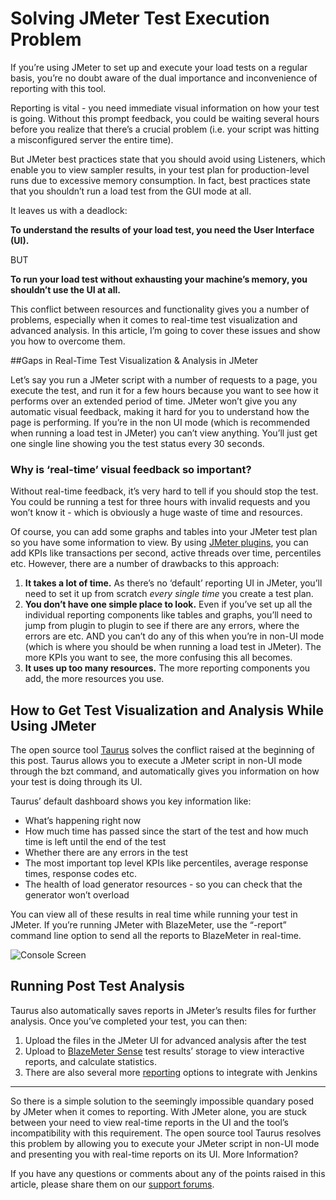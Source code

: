 # Solving JMeter Test Execution Problem


If you’re using JMeter to set up and execute your load tests on a regular basis, you’re no doubt aware of the dual importance and inconvenience of reporting with this tool.

Reporting is vital - you need immediate visual information on how your test is going. Without this prompt feedback, you could be waiting several hours before you realize that there’s a crucial problem (i.e. your script was hitting a misconfigured server the entire time). 

But JMeter best practices state that you should avoid using Listeners, which enable you to view sampler results, in your test plan for production-level runs due to excessive memory consumption. In fact, best practices state that you shouldn’t run a load test from the GUI mode at all. 

It leaves us with a deadlock:
 
<b>To understand the results of your load test, you need the User Interface (UI).</b>
 
BUT 
 
<b>To run your load test without exhausting your machine’s memory, you shouldn’t use the UI at all.</b>

This conflict between resources and functionality gives you a number of problems, especially when it comes to real-time test visualization and advanced analysis. In this article, I’m going to cover these issues and show you how to overcome them. 

##Gaps in Real-Time Test Visualization & Analysis in JMeter

Let’s say you run a JMeter script with a number of requests to a page, you execute the test, and run it for a few hours because you want to see how it performs over an extended period of time. JMeter won’t give you any automatic visual feedback, making it hard for you to understand how the page is performing. If you’re in the non UI mode (which is recommended when running a load test in JMeter) you can’t view anything. You’ll just get one single line showing you the test status every 30 seconds. 


### Why is ‘real-time’ visual feedback so important?

Without real-time feedback, it’s very hard to tell if you should stop the test. You could be running a test for three hours with invalid requests and you won’t know it - which is obviously a huge waste of time and resources. 

Of course, you can add some graphs and tables into your JMeter test plan so you have some information to view. By using [JMeter plugins](http://jmeter-plugins.org/), you can add KPIs like transactions per second, active threads over time, percentiles etc. However, there are a number of drawbacks to this approach:

1. <b>It takes a lot of time.</b> As there’s no ‘default’ reporting UI in JMeter, you’ll need to set it up from scratch _every single time_ you create a test plan. 
1. <b>You don’t have one simple place to look.</b> Even if you’ve set up all the individual reporting components like tables and graphs, you’ll need to jump from plugin to plugin to see if there are any errors, where the errors are etc. AND you can’t do any of this when you’re in non-UI mode (which is where you should be when running a load test in JMeter). The more KPIs you want to see, the more confusing this all becomes.
1. <b>It uses up too many resources.</b> The more reporting components you add, the more resources you use. 

## How to Get Test Visualization and Analysis While Using JMeter

The open source tool [Taurus](http://gettaurus.org) solves the conflict raised at the beginning of this post. Taurus allows you to execute a JMeter script in non-UI mode through the bzt command, and automatically gives you information on how your test is doing through its UI. 


Taurus’ default dashboard shows you key information like:

 - What’s happening right now
 - How much time has passed since the start of the test and how much time is left until the end of the test
 - Whether there are any errors in the test
 - The most important top level KPIs like percentiles, average response times, response codes etc. 
 - The health of load generator resources - so you can check that the generator won’t overload 

You can view all of these results in real time while running your test in JMeter. If you’re running JMeter with BlazeMeter, use the “-report” command line option to send all the reports to BlazeMeter in real-time.

![Console Screen](console.png)

## Running Post Test Analysis

Taurus also automatically saves reports in JMeter’s results files for further analysis. Once you’ve completed your test, you can then: 


1. Upload the files in the JMeter UI for advanced analysis after the test
1. Upload to [BlazeMeter Sense](http://sense.blazemeter.com/) test results’ storage to view interactive reports, and calculate statistics.
1. There are also several more [reporting](/docs/Reporting.md) options to integrate with Jenkins

----

So there is a simple solution to the seemingly impossible quandary posed by JMeter when it comes to reporting. With JMeter alone, you are stuck between your need to view real-time reports in the UI and the tool’s incompatibility with this requirement.  The open source tool Taurus resolves this problem by allowing you to execute your JMeter script in non-UI mode and presenting you with real-time reports on its UI. 
More Information?

If you have any questions or comments about any of the points raised in this article, please share them on our [support forums](/support/). 
